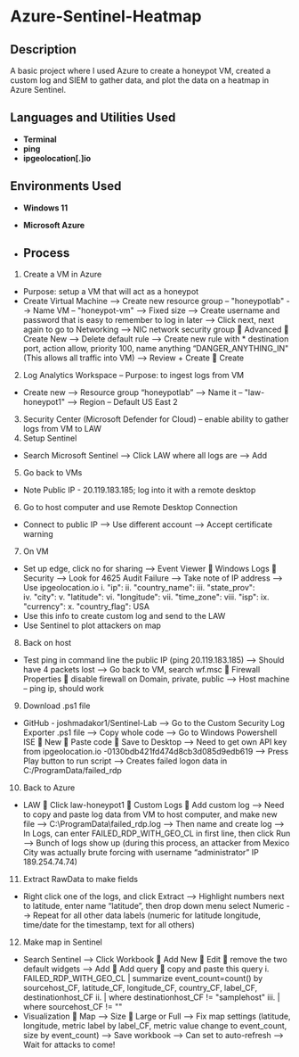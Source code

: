 # Azure-Sentinel-Heatmap

<h2>Description</h2>
A basic project where I used Azure to create a honeypot VM, created a custom log and SIEM to gather data, and plot the data on a heatmap in Azure Sentinel.
<br />


<h2>Languages and Utilities Used</h2>

- <b>Terminal</b> 
- <b>ping</b> 
- <b>ipgeolocation[.]io</b> 

<h2>Environments Used </h2>

- <b>Windows 11</b>
- <b>Microsoft Azure</b>

- <h2>Process</h2> 
1. Create a VM in Azure
- Purpose: setup a VM that will act as a honeypot
- Create Virtual Machine --> Create new resource group – "honeypotlab" --> Name VM – "honeypot-vm" --> Fixed size --> Create username and password that is easy to remember to log in later --> Click next, next again to go to Networking --> NIC network security group  Advanced  Create New --> Delete default rule --> Create new rule with * destination port, action allow, priority 100, name anything “DANGER_ANYTHING_IN" (This allows all traffic into VM) --> Review + Create  Create
2. Log Analytics Workspace
– Purpose: to ingest logs from VM
- Create new --> Resource group “honeypotlab” --> Name it – "law-honeypot1" --> Region – Default US East 2
3.	Security Center (Microsoft Defender for Cloud) – enable ability to gather logs from VM to LAW
4.	Setup Sentinel
- Search Microsoft Sentinel --> Click LAW where all logs are --> Add
5.	Go back to VMs
- Note Public IP - 20.119.183.185; log into it with a remote desktop
6.	Go to host computer and use Remote Desktop Connection
- Connect to public IP --> Use different account --> Accept certificate warning
7.	On VM
- Set up edge, click no for sharing --> Event Viewer  Windows Logs  Security --> Look for 4625 Audit Failure --> Take note of IP address --> Use ipgeolocation.io
i.	"ip": 
ii.	"country_name": 
iii.	"state_prov":  
iv.	"city": 
v.	"latitude": 
vi.	"longitude": 
vii.	"time_zone": 
viii.	"isp": 
ix.	"currency": 
x.	"country_flag": USA
- Use this info to create custom log and send to the LAW
- Use Sentinel to plot attackers on map
8.	Back on host
- Test ping in command line the public IP (ping 20.119.183.185) --> Should have 4 packets lost --> Go back to VM, search wf.msc  Firewall Properties  disable firewall on Domain, private, public --> Host machine – ping ip, should work
9.	Download .ps1 file
- GitHub - joshmadakor1/Sentinel-Lab --> Go to the Custom Security Log Exporter .ps1 file --> Copy whole code --> Go to Windows Powershell ISE  New  Paste code  Save to Desktop --> Need to get own API key from ipgeolocation.io -0130bdb421fd474d8cb3d085d9edb619 --> Press Play button to run script --> Creates failed logon data in C:/ProgramData/failed_rdp
10.	Back to Azure
- LAW  Click law-honeypot1  Custom Logs  Add custom log --> Need to copy and paste log data from VM to host computer, and make new file --> C:\ProgramData\failed_rdp.log --> Then name and create log --> In Logs, can enter FAILED_RDP_WITH_GEO_CL in first line, then click Run --> Bunch of logs show up (during this process, an attacker from Mexico City was actually brute forcing with username “administrator” IP 189.254.74.74)
11.	Extract RawData to make fields
- Right click one of the logs, and click Extract --> Highlight numbers next to latitude, enter name “latitude”, then drop down menu select Numeric --> Repeat for all other data labels (numeric for latitude longitude, time/date for the timestamp, text for all others)
12.	Make map in Sentinel
- Search Sentinel --> Click Workbook  Add New  Edit  remove the two default widgets --> Add  Add query  copy and paste this query 
i.	FAILED_RDP_WITH_GEO_CL | summarize event_count=count() by sourcehost_CF, latitude_CF, longitude_CF, country_CF, label_CF, destinationhost_CF
ii.	| where destinationhost_CF != "samplehost"
iii.	| where sourcehost_CF != ""
- Visualization  Map --> Size  Large or Full --> Fix map settings (latitude, longitude, metric label by label_CF, metric value change to event_count, size by event_count) --> Save workbook --> Can set to auto-refresh --> Wait for attacks to come!


<!--
 ```diff
- text in red
+ text in green
! text in orange
# text in gray
@@ text in purple (and bold)@@
```
--!>
